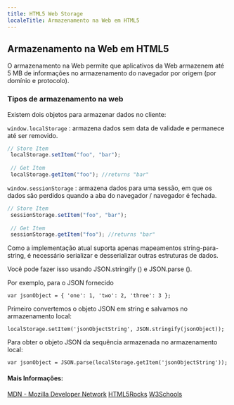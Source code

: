```yaml
---
title: HTML5 Web Storage
localeTitle: Armazenamento na Web em HTML5
---
```

## Armazenamento na Web em HTML5

O armazenamento na Web permite que aplicativos da Web armazenem até 5 MB de informações no armazenamento do navegador por origem (por domínio e protocolo).

### Tipos de armazenamento na web

Existem dois objetos para armazenar dados no cliente:

`window.localStorage` : armazena dados sem data de validade e permanece até ser removido.

```javascript
// Store Item 
 localStorage.setItem("foo", "bar"); 
 
 // Get Item 
 localStorage.getItem("foo"); //returns "bar" 
```

`window.sessionStorage` : armazena dados para uma sessão, em que os dados são perdidos quando a aba do navegador / navegador é fechada.

```javascript
// Store Item 
 sessionStorage.setItem("foo", "bar"); 
 
 // Get Item 
 sessionStorage.getItem("foo"); //returns "bar" 
```

Como a implementação atual suporta apenas mapeamentos string-para-string, é necessário serializar e desserializar outras estruturas de dados.

Você pode fazer isso usando JSON.stringify () e JSON.parse ().

Por exemplo, para o JSON fornecido
```
var jsonObject = { 'one': 1, 'two': 2, 'three': 3 }; 
```

Primeiro convertemos o objeto JSON em string e salvamos no armazenamento local:
```
localStorage.setItem('jsonObjectString', JSON.stringify(jsonObject)); 
```

Para obter o objeto JSON da sequência armazenada no armazenamento local:
```
var jsonObject = JSON.parse(localStorage.getItem('jsonObjectString')); 
```

#### Mais Informações:

[MDN - Mozilla Developer Network](https://developer.mozilla.org/en-US/docs/Web/API/Window/localStorage) [HTML5Rocks](https://www.html5rocks.com/en/features/storage) [W3Schools](https://www.w3schools.com/html/html5_webstorage.asp)
